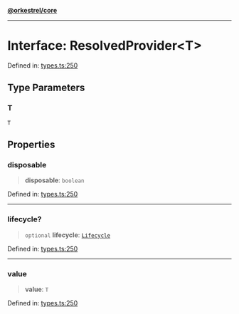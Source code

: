 [**@orkestrel/core**](../index.md)

***

# Interface: ResolvedProvider\<T\>

Defined in: [types.ts:250](https://github.com/orkestrel/core/blob/98df1af1b029ad0f39e413b90869151f4152e5dd/src/types.ts#L250)

## Type Parameters

### T

`T`

## Properties

### disposable

> **disposable**: `boolean`

Defined in: [types.ts:250](https://github.com/orkestrel/core/blob/98df1af1b029ad0f39e413b90869151f4152e5dd/src/types.ts#L250)

***

### lifecycle?

> `optional` **lifecycle**: [`Lifecycle`](../classes/Lifecycle.md)

Defined in: [types.ts:250](https://github.com/orkestrel/core/blob/98df1af1b029ad0f39e413b90869151f4152e5dd/src/types.ts#L250)

***

### value

> **value**: `T`

Defined in: [types.ts:250](https://github.com/orkestrel/core/blob/98df1af1b029ad0f39e413b90869151f4152e5dd/src/types.ts#L250)
